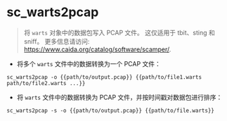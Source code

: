 # sc_warts2pcap

> 将 `warts` 对象中的数据包写入 PCAP 文件。
> 这仅适用于 tbit、sting 和 sniff。
> 更多信息请访问: <https://www.caida.org/catalog/software/scamper/>.

- 将多个 `warts` 文件中的数据转换为一个 PCAP 文件：

`sc_warts2pcap -o {{path/to/output.pcap}} {{path/to/file1.warts path/to/file2.warts ...}}`

- 将 `warts` 文件中的数据转换为 PCAP 文件，并按时间戳对数据包进行排序：

`sc_warts2pcap -s -o {{path/to/output.pcap}} {{path/to/file.warts}}`